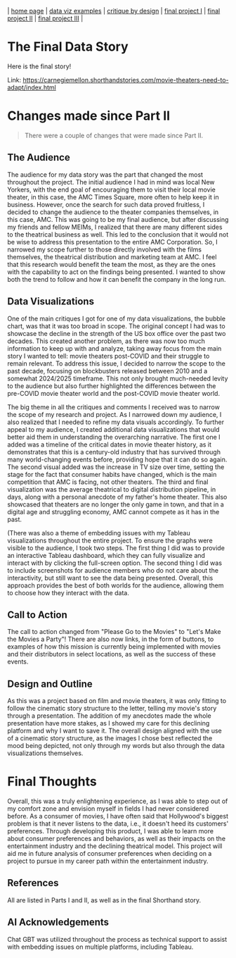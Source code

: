 | [home page](https://r-var25.github.io/rvarela_dataviz_portfolio/) | [data viz examples](dataviz-examples) | [critique by design](critique-by-design) | [final project I](final-project-part-one) | [final project II](final-project-part-two) | [final project III](final-project-part-three) |

# The Final Data Story

Here is the final story!

Link: https://carnegiemellon.shorthandstories.com/movie-theaters-need-to-adapt/index.html


# Changes made since Part II
> There were a couple of changes that were made since Part II.  

## The Audience
The audience for my data story was the part that changed the most throughout the project. The initial audience I had in mind was local New Yorkers, with the end goal of encouraging them to visit their local movie theater, in this case, the AMC Times Square, more often to help keep it in business. However, once the search for such data proved fruitless, I decided to change the audience to the theater companies themselves, in this case, AMC. This was going to be my final audience, but after discussing my friends and fellow MEIMs, I realized that there are many different sides to the theatrical business as well. This led to the conclusion that it would not be wise to address this presentation to the entire AMC Corporation. So, I narrowed my scope further to those directly involved with the films themselves, the theatrical distribution and marketing team at AMC. I feel that this research would benefit the team the most, as they are the ones with the capability to act on the findings being presented. I wanted to show both the trend to follow and how it can benefit the company in the long run.   

## Data Visualizations 
One of the main critiques I got for one of my data visualizations, the bubble chart, was that it was too broad in scope. The original concept I had was to showcase the decline in the strength of the US box office over the past two decades. This created another problem, as there was now too much information to keep up with and analyze, taking away focus from the main story I wanted to tell: movie theaters post-COVID and their struggle to remain relevant. To address this issue, I decided to narrow the scope to the past decade, focusing on blockbusters released between 2010 and a somewhat 2024/2025 timeframe. This not only brought much-needed levity to the audience but also further highlighted the differences between the pre-COVID movie theater world and the post-COVID movie theater world. 

The big theme in all the critiques and comments I received was to narrow the scope of my research and project. As I narrowed down my audience, I also realized that I needed to refine my data visuals accordingly. To further appeal to my audience, I created additional data visualizations that would better aid them in understanding the overarching narrative. The first one I added was a timeline of the critical dates in movie theater history, as it demonstrates that this is a century-old industry that has survived through many world-changing events before, providing hope that it can do so again. The second visual added was the increase in TV size over time, setting the stage for the fact that consumer habits have changed, which is the main competition that AMC is facing, not other theaters. The third and final visualization was the average theatrical to digital distribution pipeline, in days, along with a personal anecdote of my father's home theater. This also showcased that theaters are no longer the only game in town, and that in a digital age and struggling economy, AMC cannot compete as it has in the past. 

(There was also a theme of embedding issues with my Tableau visualizations throughout the entire project. To ensure the graphs were visible to the audience, I took two steps. The first thing I did was to provide an interactive Tableau dashboard, which they can fully visualize and interact with by clicking the full-screen option. The second thing I did was to include screenshots for audience members who do not care about the interactivity, but still want to see the data being presented. Overall, this approach provides the best of both worlds for the audience, allowing them to choose how they interact with the data. 


## Call to Action 
The call to action changed from "Please Go to the Movies" to "Let's Make the Movies a Party"! There are also now links, in the form of buttons, to examples of how this mission is currently being implemented with movies and their distributors in select locations, as well as the success of these events.  

## Design and Outline
As this was a project based on film and movie theaters, it was only fitting to follow the cinematic story structure to the letter, telling my movie's story through a presentation. The addition of my anecdotes made the whole presentation have more stakes, as I showed my care for this declining platform and why I want to save it. The overall design aligned with the use of a cinematic story structure, as the images I chose best reflected the mood being depicted, not only through my words but also through the data visualizations themselves. 


# Final Thoughts

Overall, this was a truly enlightening experience, as I was able to step out of my comfort zone and envision myself in fields I had never considered before. As a consumer of movies, I have often said that Hollywood's biggest problem is that it never listens to the data, i.e., it doesn't heed its customers' preferences. Through developing this product, I was able to learn more about consumer preferences and behaviors, as well as their impacts on the entertainment industry and the declining theatrical model. This project will aid me in future analysis of consumer preferences when deciding on a project to pursue in my career path within the entertainment industry.  

## References 

All are listed in Parts I and II, as well as in the final Shorthand story. 

## AI Acknowledgements

Chat GBT was utilized throughout the process as technical support to assist with embedding issues on multiple platforms, including Tableau. 



